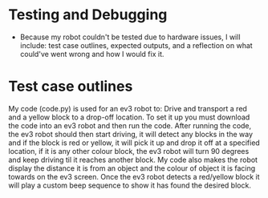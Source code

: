 # Testing and Debugging
- Because my robot couldn't be tested due to hardware issues, I will include: test case outlines, expected outputs, and a reflection on what could've went wrong and how I would fix it.
# Test case outlines
My code (code.py) is used for an ev3 robot to: Drive and transport a red and a yellow block to a drop-off location. To set it up you must download the code into an ev3 robot and then run the code. After running the code, the ev3 robot should then start driving, it will detect any blocks in the way and if the block is red or yellow, it will pick it up and drop it off at a specified location, if it is any other colour block, the ev3 robot will turn 90 degrees and keep driving til it reaches another block. My code also makes the robot display the distance it is from an object and the colour of object it is facing towards on the ev3 screen. Once the ev3 robot detects a red/yellow block it will play a custom beep sequence to show it has found the desired block.
